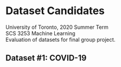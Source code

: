# Dataset Candidates
 
University of Toronto, 2020 Summer Term<br/>
SCS 3253 Machine Learning<br/>
Evaluation of datasets for final group project.

## Dataset #1: COVID-19
